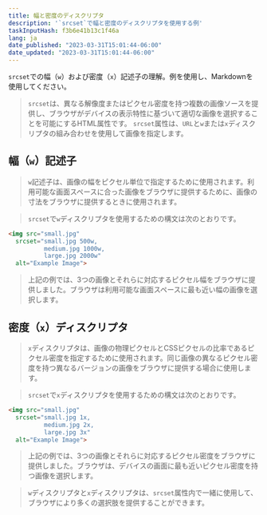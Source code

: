 ```yaml
---
title: 幅と密度のディスクリプタ
description: '`srcset`で幅と密度のディスクリプタを使用する例'
taskInputHash: f3b6e41b13c1f46a
lang: ja
date_published: "2023-03-31T15:01:44-06:00"
date_updated: "2023-03-31T15:01:44-06:00"
---
```

`srcset`での幅（`w`）および密度（`x`）記述子の理解。例を使用し、Markdownを使用してください。

> `srcset`は、異なる解像度またはピクセル密度を持つ複数の画像ソースを提供し、ブラウザがデバイスの表示特性に基づいて適切な画像を選択することを可能にするHTML属性です。 `srcset`属性は、`URL`と`w`または`x`ディスクリプタの組み合わせを使用して画像を指定します。

## 幅（`w`）記述子

> `w`記述子は、画像の幅をピクセル単位で指定するために使用されます。利用可能な画面スペースに合った画像をブラウザに提供するために、画像の寸法をブラウザに提供するときに使用されます。

> `srcset`で`w`ディスクリプタを使用するための構文は次のとおりです。

```html
<img src="small.jpg"
  srcset="small.jpg 500w,
          medium.jpg 1000w,
          large.jpg 2000w"
  alt="Example Image">
```

> 上記の例では、3つの画像とそれらに対応するピクセル幅をブラウザに提供しました。ブラウザは利用可能な画面スペースに最も近い幅の画像を選択します。

## 密度（`x`）ディスクリプタ

> `x`ディスクリプタは、画像の物理ピクセルとCSSピクセルの比率であるピクセル密度を指定するために使用されます。同じ画像の異なるピクセル密度を持つ異なるバージョンの画像をブラウザに提供する場合に使用します。

> `srcset`で`x`ディスクリプタを使用するための構文は次のとおりです。

```html
<img src="small.jpg"
  srcset="small.jpg 1x,
          medium.jpg 2x,
          large.jpg 3x"
  alt="Example Image">
```

> 上記の例では、3つの画像とそれらに対応するピクセル密度をブラウザに提供しました。ブラウザは、デバイスの画面に最も近いピクセル密度を持つ画像を選択します。

> `w`ディスクリプタと`x`ディスクリプタは、`srcset`属性内で一緒に使用して、ブラウザにより多くの選択肢を提供することができます。
